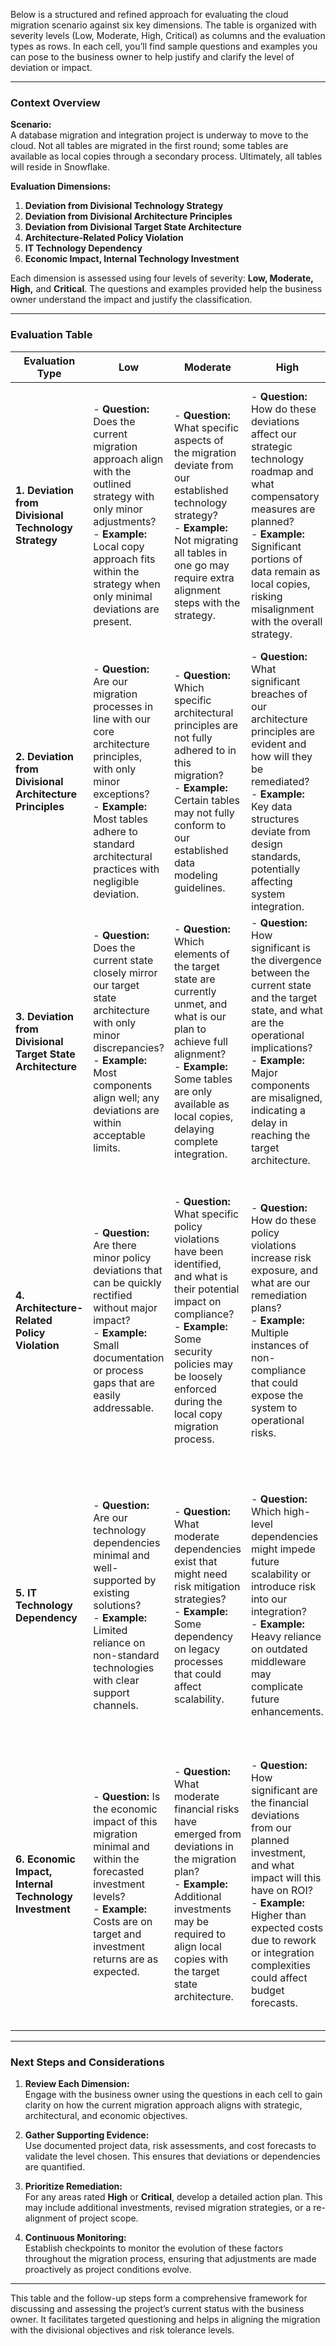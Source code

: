 Below is a structured and refined approach for evaluating the cloud migration scenario against six key dimensions. The table is organized with severity levels (Low, Moderate, High, Critical) as columns and the evaluation types as rows. In each cell, you’ll find sample questions and examples you can pose to the business owner to help justify and clarify the level of deviation or impact.

---

### Context Overview

**Scenario:**  
A database migration and integration project is underway to move to the cloud. Not all tables are migrated in the first round; some tables are available as local copies through a secondary process. Ultimately, all tables will reside in Snowflake.

**Evaluation Dimensions:**  
1. **Deviation from Divisional Technology Strategy**  
2. **Deviation from Divisional Architecture Principles**  
3. **Deviation from Divisional Target State Architecture**  
4. **Architecture-Related Policy Violation**  
5. **IT Technology Dependency**  
6. **Economic Impact, Internal Technology Investment**

Each dimension is assessed using four levels of severity: **Low, Moderate, High,** and **Critical**. The questions and examples provided help the business owner understand the impact and justify the classification.

---

### Evaluation Table

| **Evaluation Type** | **Low** | **Moderate** | **High** | **Critical** |
|---------------------|---------|--------------|----------|--------------|
| **1. Deviation from Divisional Technology Strategy** | - **Question:** Does the current migration approach align with the outlined strategy with only minor adjustments?<br> - **Example:** Local copy approach fits within the strategy when only minimal deviations are present. | - **Question:** What specific aspects of the migration deviate from our established technology strategy?<br> - **Example:** Not migrating all tables in one go may require extra alignment steps with the strategy. | - **Question:** How do these deviations affect our strategic technology roadmap and what compensatory measures are planned?<br> - **Example:** Significant portions of data remain as local copies, risking misalignment with the overall strategy. | - **Question:** Do these deviations compromise our strategic objectives, and what is the mitigation plan?<br> - **Example:** A fundamental misalignment with the strategic direction that may require a complete reassessment of the cloud integration approach. |
| **2. Deviation from Divisional Architecture Principles** | - **Question:** Are our migration processes in line with our core architecture principles, with only minor exceptions?<br> - **Example:** Most tables adhere to standard architectural practices with negligible deviation. | - **Question:** Which specific architectural principles are not fully adhered to in this migration?<br> - **Example:** Certain tables may not fully conform to our established data modeling guidelines. | - **Question:** What significant breaches of our architecture principles are evident and how will they be remediated?<br> - **Example:** Key data structures deviate from design standards, potentially affecting system integration. | - **Question:** Could these violations of core architectural principles jeopardize system integrity?<br> - **Example:** Critical non-compliance in key areas might lead to security risks or operational failures. |
| **3. Deviation from Divisional Target State Architecture** | - **Question:** Does the current state closely mirror our target state architecture with only minor discrepancies?<br> - **Example:** Most components align well; any deviations are within acceptable limits. | - **Question:** Which elements of the target state are currently unmet, and what is our plan to achieve full alignment?<br> - **Example:** Some tables are only available as local copies, delaying complete integration. | - **Question:** How significant is the divergence between the current state and the target state, and what are the operational implications?<br> - **Example:** Major components are misaligned, indicating a delay in reaching the target architecture. | - **Question:** Does the current architecture fundamentally fail to meet target state requirements, necessitating an urgent redesign?<br> - **Example:** Extensive misalignment that could force a major rework of our integration approach. |
| **4. Architecture-Related Policy Violation** | - **Question:** Are there minor policy deviations that can be quickly rectified without major impact?<br> - **Example:** Small documentation or process gaps that are easily addressable. | - **Question:** What specific policy violations have been identified, and what is their potential impact on compliance?<br> - **Example:** Some security policies may be loosely enforced during the local copy migration process. | - **Question:** How do these policy violations increase risk exposure, and what are our remediation plans?<br> - **Example:** Multiple instances of non-compliance that could expose the system to operational risks. | - **Question:** Do these policy breaches represent a significant risk to our compliance posture and operational security, warranting immediate corrective action?<br> - **Example:** Severe breaches that could lead to regulatory penalties or critical security vulnerabilities. |
| **5. IT Technology Dependency** | - **Question:** Are our technology dependencies minimal and well-supported by existing solutions?<br> - **Example:** Limited reliance on non-standard technologies with clear support channels. | - **Question:** What moderate dependencies exist that might need risk mitigation strategies?<br> - **Example:** Some dependency on legacy processes that could affect scalability. | - **Question:** Which high-level dependencies might impede future scalability or introduce risk into our integration?<br> - **Example:** Heavy reliance on outdated middleware may complicate future enhancements. | - **Question:** Are there critical dependencies that threaten long-term system viability or require immediate replacement?<br> - **Example:** Over-dependence on unsupported technologies that pose a risk to operational continuity. |
| **6. Economic Impact, Internal Technology Investment** | - **Question:** Is the economic impact of this migration minimal and within the forecasted investment levels?<br> - **Example:** Costs are on target and investment returns are as expected. | - **Question:** What moderate financial risks have emerged from deviations in the migration plan?<br> - **Example:** Additional investments may be required to align local copies with the target state architecture. | - **Question:** How significant are the financial deviations from our planned investment, and what impact will this have on ROI?<br> - **Example:** Higher than expected costs due to rework or integration complexities could affect budget forecasts. | - **Question:** Are the economic implications of the current approach unsustainable, potentially jeopardizing our overall technology investment strategy?<br> - **Example:** Critical cost overruns that require immediate budgetary reassessment and potential strategic realignment. |

---

### Next Steps and Considerations

1. **Review Each Dimension:**  
   Engage with the business owner using the questions in each cell to gain clarity on how the current migration approach aligns with strategic, architectural, and economic objectives.

2. **Gather Supporting Evidence:**  
   Use documented project data, risk assessments, and cost forecasts to validate the level chosen. This ensures that deviations or dependencies are quantified.

3. **Prioritize Remediation:**  
   For any areas rated **High** or **Critical**, develop a detailed action plan. This may include additional investments, revised migration strategies, or a re-alignment of project scope.

4. **Continuous Monitoring:**  
   Establish checkpoints to monitor the evolution of these factors throughout the migration process, ensuring that adjustments are made proactively as project conditions evolve.

---

This table and the follow-up steps form a comprehensive framework for discussing and assessing the project’s current status with the business owner. It facilitates targeted questioning and helps in aligning the migration with the divisional objectives and risk tolerance levels.
